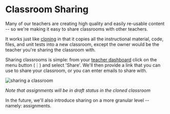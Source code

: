 # Classroom Sharing

Many of our teachers are creating high quality and easily re-usable content --
so we're making it easy to share classrooms with other teachers.

It works just like [cloning](site/docs/classrooms/management) in that it copies all the
instructional material, code, files, and unit tests into a new classroom, except
the owner would be the teacher you're sharing the classroom with.

Sharing classrooms is simple: from your [teacher dashboard](/teacher) click on
the menu button (⋮) and select 'Share'. We'll then provide a link that you can
use to share your classroom, or you can enter emails to share with.

![sharing a classroom](https://i.imgur.com/8FMrMg0.gif)

*Note that assignments will be in draft status in the cloned classroom*

In the future, we'll also introduce sharing on a more granular level -- namely:
assignments.

